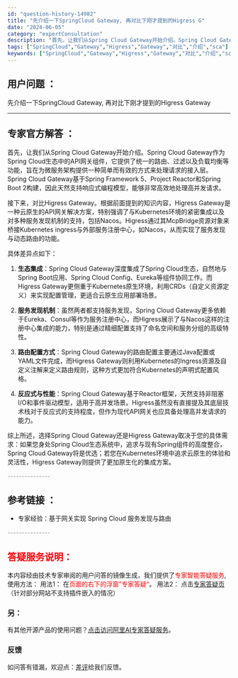 ```yaml
---
id: "question-history-14982"
title: "先介绍一下SpringCloud Gateway, 再对比下刚才提到的Higress G"
date: "2024-06-05"
category: "expertConsultation"
description: "首先，让我们从Spring Cloud Gateway开始介绍。Spring Cloud Gateway作为Spring Cloud生态中的API网关组件，它提供了统一的路由、过滤以及负载均衡等功能，旨在为微服务架构提供一种简单而有效的方式来处理请求的接入层。Spring Cloud Gateway"
tags: ["SpringCloud","Gateway","Higress","Gateway","对比","介绍","sca"]
keywords: ["SpringCloud","Gateway","Higress","Gateway","对比","介绍","sca"]
---
```


## 用户问题 ： 
 先介绍一下SpringCloud Gateway, 再对比下刚才提到的Higress Gateway  

---------------
## 专家官方解答 ：

首先，让我们从Spring Cloud Gateway开始介绍。Spring Cloud Gateway作为Spring Cloud生态中的API网关组件，它提供了统一的路由、过滤以及负载均衡等功能，旨在为微服务架构提供一种简单而有效的方式来处理请求的接入层。Spring Cloud Gateway基于Spring Framework 5、Project Reactor和Spring Boot 2构建，因此天然支持响应式编程模型，能够非常高效地处理高并发请求。

接下来，对比Higress Gateway。根据前面提到的知识内容，Higress Gateway是一种云原生的API网关解决方案，特别强调了与Kubernetes环境的紧密集成以及对多种服务发现机制的支持，包括Nacos。Higress通过其McpBridge资源对象来桥接Kubernetes ingress与外部服务注册中心，如Nacos，从而实现了服务发现与动态路由的功能。

具体差异点如下：

1. **生态集成**：Spring Cloud Gateway深度集成了Spring Cloud生态，自然地与Spring Boot应用、Spring Cloud Config、Eureka等组件协同工作。而Higress Gateway更侧重于Kubernetes原生环境，利用CRDs（自定义资源定义）来实现配置管理，更适合云原生应用部署场景。

2. **服务发现机制**：虽然两者都支持服务发现，Spring Cloud Gateway更多依赖于Eureka、Consul等作为服务注册中心，而Higress展示了与Nacos这样的注册中心集成的能力，特别是通过精细配置支持了命名空间和服务分组的高级特性。

3. **路由配置方式**：Spring Cloud Gateway的路由配置主要通过Java配置或YAML文件完成，而Higress Gateway则利用Kubernetes的Ingress资源及自定义注解来定义路由规则，这种方式更加符合Kubernetes的声明式配置风格。

4. **反应式与性能**：Spring Cloud Gateway基于Reactor框架，天然支持非阻塞I/O和事件驱动模型，适用于高并发场景。Higress虽然没有直接提及其底层技术栈对于反应式的支持程度，但作为现代API网关也应具备处理高并发请求的能力。

综上所述，选择Spring Cloud Gateway还是Higress Gateway取决于您的具体需求：如果您身处Spring Cloud生态系统中，追求与现有Spring组件的高度整合，Spring Cloud Gateway将是优选；若您在Kubernetes环境中追求云原生的体验和灵活性，Higress Gateway则提供了更加原生化的集成方案。


<font color="#949494">---------------</font> 


## 参考链接 ：

* 专家经验：基于网关实现 Spring Cloud 服务发现与路由 


 <font color="#949494">---------------</font> 
 


## <font color="#FF0000">答疑服务说明：</font> 

本内容经由技术专家审阅的用户问答的镜像生成，我们提供了<font color="#FF0000">专家智能答疑服务</font>,使用方法：
用法1： 在<font color="#FF0000">页面的右下的浮窗”专家答疑“</font>。
用法2： 点击[专家答疑页](https://answer.opensource.alibaba.com/docs/intro)（针对部分网站不支持插件嵌入的情况）
### 另：


有其他开源产品的使用问题？[点击访问阿里AI专家答疑服务](https://answer.opensource.alibaba.com/docs/intro)。
### 反馈
如问答有错漏，欢迎点：[差评](https://ai.nacos.io/user/feedbackByEnhancerGradePOJOID?enhancerGradePOJOId=15087)给我们反馈。
